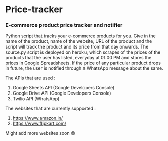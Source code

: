 # Price-tracker
### E-commerce product price tracker and notifier
Python script that tracks your e-commerce products for you. Give in the name of the product, name of the website, URL of the product
and the script will track the product and its price from that day onwards.
The source.py script is deployed on heroku, which scrapes of the prices of the products that the user has listed, everyday at 01:00 PM
and stores the prices in Google Spreadsheets.
If the price of any particular product drops in future, the user is notified through a WhatsApp message about the same.

The APIs that are used :

1) Google Sheets API (Google Developers Console)
2) Google Drive API (Google Developers Console)
3) Twilio API (WhatsApp)

The websites that are currently supported :

1) https://www.amazon.in/
2) https://www.flipkart.com/

Might add more websites soon :smiley:
